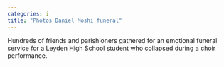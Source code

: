 ```yaml
---
categories: i
title: "Photos Daniel Moshi funeral"
---
```

Hundreds of friends and parishioners gathered for an emotional funeral service for a Leyden High School student who collapsed during a choir performance.